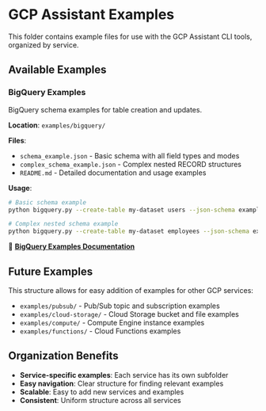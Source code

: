 # GCP Assistant Examples

This folder contains example files for use with the GCP Assistant CLI tools, organized by service.

## Available Examples

### BigQuery Examples

BigQuery schema examples for table creation and updates.

**Location**: `examples/bigquery/`

**Files**:
- `schema_example.json` - Basic schema with all field types and modes
- `complex_schema_example.json` - Complex nested RECORD structures
- `README.md` - Detailed documentation and usage examples

**Usage**:
```bash
# Basic schema example
python bigquery.py --create-table my-dataset users --json-schema examples/bigquery/schema_example.json

# Complex nested schema example
python bigquery.py --create-table my-dataset employees --json-schema examples/bigquery/complex_schema_example.json
```

📖 **[BigQuery Examples Documentation](bigquery/README.md)**

## Future Examples

This structure allows for easy addition of examples for other GCP services:

- `examples/pubsub/` - Pub/Sub topic and subscription examples
- `examples/cloud-storage/` - Cloud Storage bucket and file examples
- `examples/compute/` - Compute Engine instance examples
- `examples/functions/` - Cloud Functions examples

## Organization Benefits

- **Service-specific examples**: Each service has its own subfolder
- **Easy navigation**: Clear structure for finding relevant examples
- **Scalable**: Easy to add new services and examples
- **Consistent**: Uniform structure across all services